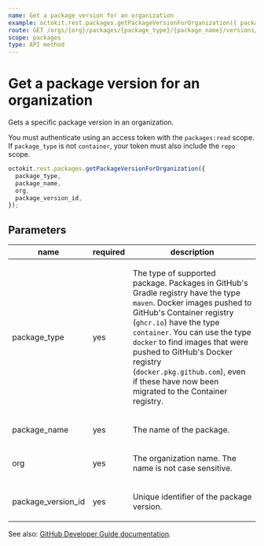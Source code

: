 ```yaml
---
name: Get a package version for an organization
example: octokit.rest.packages.getPackageVersionForOrganization({ package_type, package_name, org, package_version_id })
route: GET /orgs/{org}/packages/{package_type}/{package_name}/versions/{package_version_id}
scope: packages
type: API method
---
```


# Get a package version for an organization

Gets a specific package version in an organization.

You must authenticate using an access token with the `packages:read` scope.
If `package_type` is not `container`, your token must also include the `repo` scope.

```js
octokit.rest.packages.getPackageVersionForOrganization({
  package_type,
  package_name,
  org,
  package_version_id,
});
```

## Parameters

<table>
  <thead>
    <tr>
      <th>name</th>
      <th>required</th>
      <th>description</th>
    </tr>
  </thead>
  <tbody>
    <tr><td>package_type</td><td>yes</td><td>

The type of supported package. Packages in GitHub's Gradle registry have the type `maven`. Docker images pushed to GitHub's Container registry (`ghcr.io`) have the type `container`. You can use the type `docker` to find images that were pushed to GitHub's Docker registry (`docker.pkg.github.com`), even if these have now been migrated to the Container registry.

</td></tr>
<tr><td>package_name</td><td>yes</td><td>

The name of the package.

</td></tr>
<tr><td>org</td><td>yes</td><td>

The organization name. The name is not case sensitive.

</td></tr>
<tr><td>package_version_id</td><td>yes</td><td>

Unique identifier of the package version.

</td></tr>
  </tbody>
</table>

See also: [GitHub Developer Guide documentation](https://docs.github.com/rest/reference/packages#get-a-package-version-for-an-organization).
